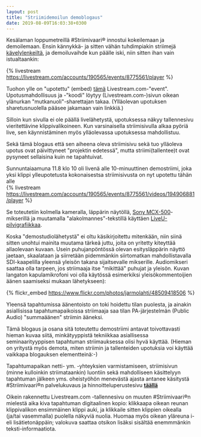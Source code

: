```yaml
---
layout: post
title: "Striimidemoilun demoblogaus"
date: 2019-08-09T16:03:38+0300
---
```


Kesälaman loppumetreillä #Striimivaari® innostui kokeilemaan ja demoilemaan. Ensin kännykkä- ja sitten vähän tuhdimpiakin striimejä [kävelylenkeiltä](https://livestream.com/Infocrea-fi/kavelystriimit), ja demoiluvaihde kun päälle iski, niin sitten ihan vain istualtaankin: 

{% livestream https://livestream.com/accounts/190565/events/8775561/player %}
<!--more--> 
Tuohon ylle on "upotettu" (embed) [tämä](https://livestream.com/Infocrea-fi/Striimivaari-demoilee) Livestream.com-"event". Upotusmahdollisuus ja -"koodi" löytyy (Livestream.com-)sivun oikean ylänurkan "mutkanuoli"-sharettajan takaa. (Ylläolevan upotuksen sharetusnuolella pääsee jakamaan vain linkkiä.)

Silloin kun sivulla ei ole päällä livelähetystä, upotuksessa näkyy tallennesivu vieritettävine klippivalikoineen. Kun varsinaisella striimisivulla alkaa pyöriä live, sen käynnistäminen myös ylläolevassa upotuksessa mahdollistuu.

Sekä tämä blogaus että sen aiheena oleva striimisivu sekä tuo ylläoleva upotus ovat päivittyneet "projektin edetessä", mutta striimi(tallentee)t ovat pysyneet sellaisina kuin ne tapahtuivat. 

Sunnuntaiaamuna 11.8 klo 10 oli livenä alle 10-minuuttinen demostriimi, joka yksi klippi ylleupotetusta kokonaisestsa striimisivusta on nyt upotettu tähän alle<br>
{% livestream https://livestream.com/accounts/190565/events/8775561/videos/194906881/player %}

Se toteutetiin kolmella kameralla, läppärin näytöllä, [Sony MCX-500](https://pro.sony/en_SI/products/portable-live-production/mcx-500)-mikserillä ja muutamalla "alakolmannes"-tekstillä käyttäen [LiveU-pilvigrafiikkaa](https://www.liveu.tv/ip-services/cloud-graphics).

Koska "demostudiolähetystä" ei oltu käsikirjoitettu mitenkään, niin siinä sitten unohtui mainita muutama tärkeä juttu, joita on yritetty kiteyttää allaolevaan kuvaan. Usein puhujanpöntössä olevan esitysläppärin näyttö jaetaan, skaalataan ja siirretään pidemmänkin siirtomatkan mahdollistavalla SDI-kaapelilla yleensä yleisön takana sijaitsevalle mikserille. Audiomikseri saattaa olla tarpeen, jos striimaaja itse "mikittää" puhujat ja yleisön. Kuvan langaton kapulamikrofoni voi olla käytössä esimerkiksi yleisökommentoijien äänen saamiseksi mukaan lähetykseen):

{% flickr_embed https://www.flickr.com/photos/jarmolahti/48509418506 %}<br>

Yleensä tapahtumissa äänentoisto on toki hoidettu tilan puolesta, ja ainakin asiallisissa tapahtumapaikoissa striimaaja saa tilan PA-järjestelmän (Public Audio) "summaäänen" striimin ääneksi.

Tämä blogaus ja osana sitä toteutettu demostriimi antavat toivottavasti hieman kuvaa siitä, minkätyyppistä tekniikkaa asiallisessa seminaarityyppisen tapahtuman striimauksessa olisi hyvä käyttää. (Hieman on yritystä myös demota, miten striimin ja tallenteiden upotuksia voi käyttää vaikkapa blogauksen elementteinä:-)

Tapahtumapaikan netti- ym. -yhteyksien varmistamiseen, striimisivun (minne kulloinkin striimataankin) luontiin sekä mahdolliseen käsittelyyn tapahtuman jälkeen yms. oheistyöhön menevästä ajasta antanee käsitystä #Striimivaari®n palvelukuvaus ja hinnoitteluperustesivu **[täällä](https://www.infocrea.fi/tarjous/)** 

Oikein rakennettu Livestream.com -tallennesivu on muuten #Striimivaari®n mielestä aika kiva tapahtuman digitaalinen kopio: klikkaapa oikean reunan klippivalikon ensimmäinen klippi auki, ja klikkaile sitten klippien oikealla (ja/tai vasemmalla) puolella näkyviä nuolia. Huomaa myös oikean yläreuna i- eli lisätietonäppäin; valokuva saattaa otsikon lisäksi sisältää enemmmänkin teksti-informaatiota. 